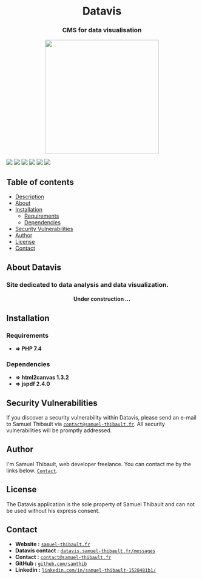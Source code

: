 <h1 align="center">Datavis</h1>

<h3 align="center">CMS for data visualisation</h3>

<p align="center"><a href="http://datavis.samuel-thibault.fr/" target="_blank"><img src="http://datavis.samuel-thibault.fr/storage/medias/images/K6LNhcNxIGfeUnvfwPzBOvWUfQQQ1UTQPi8VBrtx.png" width="300"></a></p>

![](https://img.shields.io/github/last-commit/samthib/datavis)
![](https://img.shields.io/github/commit-activity/m/samthib/datavis)
![](https://img.shields.io/github/stars/samthib/datavis)
![](https://img.shields.io/github/issues/samthib/datavis)
![](https://img.shields.io/github/forks/samthib/datavis)
![](https://img.shields.io/github/stars/samthib/datavis?style=social)


## Table of contents

- [Description](#datavis)
- [About](#about-datavis)
- [Installation](#installation)
    - [Requirements](#requirements)
    - [Dependencies](#dependencies)
- [Security Vulnerabilities](#security-vulnerabilities)
- [Author](#author)
- [License](#license)
- [Contact](#contact)

## About Datavis

<h3> Site dedicated to data analysis and data visualization.</h3>

<h4 align="center">Under construction ...</h4>

## Installation

### Requirements

* **=> PHP 7.4**

### Dependencies

* **=> html2canvas 1.3.2**
* **=> jspdf 2.4.0**

## Security Vulnerabilities

If you discover a security vulnerability within Datavis, please send an e-mail to Samuel Thibault via [`contact@samuel-thibault.fr`](mailto:contact@samuel-thibault.fr). All security vulnerabilities will be promptly addressed.

## Author

I'm Samuel Thibault, web developer freelance. You can contact me by the links below. [`Contact`](#contact).

## License

The Datavis application is the sole property of Samuel Thibault and can not be used without his express consent.

## Contact

* **Website :** [`samuel-thibault.fr`](http://samuel-thibault.fr)
* **Datavis contact :** [`datavis.samuel-thibault.fr/messages`](http://datavis.samuel-thibault.fr/messages)
* **Contact :** [`contact@samuel-thibault.fr`](mailto:contact@samuel-thibault.fr)
* **GitHub :** [`github.com/samthib`](https://github.com/samthib)
* **Linkedin :** [`linkedin.com/in/samuel-thibault-1528481b1/`](https://www.linkedin.com/in/samuel-thibault-1528481b1/)
